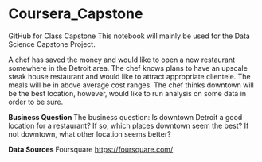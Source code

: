 # Coursera_Capstone
GitHub for Class Capstone
This notebook will mainly be used for the Data Science Capstone Project.

A chef has saved the money and would like to open a new restaurant somewhere in the Detroit area.  The chef knows plans to have an upscale steak house restaurant and would like to attract appropriate clientele.  The meals will be in above average cost ranges. The chef thinks downtown will be the best location, however, would like to run analysis on some data in order to be sure.  

<b> Business Question </b>
The business question: Is downtown Detroit a good location for a restaurant?  If so, which places downtown seem the best?  If not downtown, what other location seems better?

<b> Data Sources </b> 
Foursquare https://foursquare.com/
